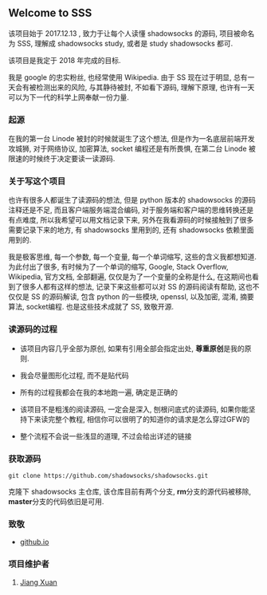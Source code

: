## Welcome to SSS

该项目始于 2017.12.13 , 致力于让每个人读懂 shadowsocks 的源码, 项目被命名为 SSS, 理解成 shadowsocks study, 或者是 study shadowsocks 都可.

该项目是我定于 2018 年完成的目标.

我是 google 的忠实粉丝, 也经常使用 Wikipedia. 由于 SS 现在过于明显, 总有一天会有被检测出来的风险, 与其静待被封, 不如看下源码, 理解下原理, 也许有一天可以为下一代的科学上网奉献一份力量.


### 起源

在我的第一台 Linode 被封的时候就诞生了这个想法, 但是作为一名底层前端开发攻城狮, 对于网络协议, 加密算法, socket 编程还是有所畏惧, 在第二台 Linode 被限速的时候终于决定要读一读源码.

### 关于写这个项目

也许有很多人都诞生了读源码的想法, 但是 python 版本的 shadowsocks 的源码注释还是不足, 而且客户端服务端混合编码, 对于服务端和客户端的思维转换还是有点难度, 所以我希望可以用文档记录下来, 另外在我看源码的时候接触到了很多需要记录下来的地方, 有 shadowsocks 里用到的, 还有 shadowsocks 依赖里面用到的.

我是极客思维, 每一个参数, 每一个变量, 每一个单词缩写, 这些的含义我都想知道. 为此付出了很多, 有时候为了一个单词的缩写, Google, Stack Overflow, Wikipedia, 官方文档, 全部翻遍, 仅仅是为了一个变量的全称是什么, 在这期间也看到了很多人都有这样的想法, 记录下来这些都可以对 SS 的源码阅读有帮助, 这也不仅仅是 SS 的源码解读, 包含 python 的一些模块, openssl, 以及加密, 混淆, 摘要算法, socket编程. 也是这些技术成就了 SS, 致敬开源.


### 读源码的过程

* 该项目内容几乎全部为原创, 如果有引用全部会指定出处, **尊重原创**是我的原则.

* 我会尽量图形化过程, 而不是贴代码

* 所有的过程我都会在我的本地跑一遍, 确定是正确的

* 该项目不是粗浅的阅读源码, 一定会是深入, 刨根问底式的读源码, 如果你能坚持下来读完整个教程, 相信你可以很明了的知道你的请求是怎么穿过GFW的

* 整个流程不会说一些浅显的道理, 不过会给出详述的链接

### 获取源码

```shell
git clone https://github.com/shadowsocks/shadowsocks.git
```

克隆下 shadowsocks 主仓库, 该仓库目前有两个分支, **rm**分支的源代码被移除, **master**分支的代码依旧是可用.

### 致敬

* [github.io](https://github.io)

### 项目维护者

1. [Jiang Xuan](https://github.com/Jiang-Xuan)
